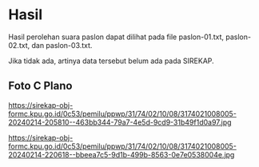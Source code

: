 # Hasil

Hasil perolehan suara paslon dapat dilihat pada file paslon-01.txt, paslon-02.txt, dan paslon-03.txt.

Jika tidak ada, artinya data tersebut belum ada pada SIREKAP.

## Foto C Plano

https://sirekap-obj-formc.kpu.go.id/0c53/pemilu/ppwp/31/74/02/10/08/3174021008005-20240214-205810--463bb344-79a7-4e5d-9cd9-31b49f1d0a97.jpg

https://sirekap-obj-formc.kpu.go.id/0c53/pemilu/ppwp/31/74/02/10/08/3174021008005-20240214-220618--bbeea7c5-9d1b-499b-8563-0e7e0538004e.jpg
